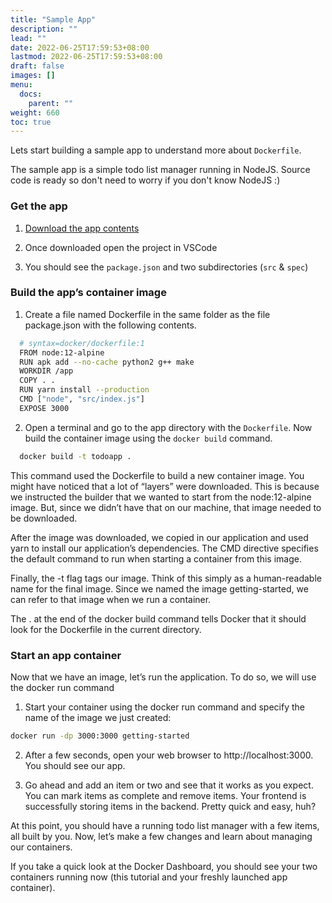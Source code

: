 ```yaml
---
title: "Sample App"
description: ""
lead: ""
date: 2022-06-25T17:59:53+08:00
lastmod: 2022-06-25T17:59:53+08:00
draft: false
images: []
menu:
  docs:
    parent: ""
weight: 660
toc: true
---
```


Lets start building a sample app to understand more about `Dockerfile`.

The sample app is a simple todo list manager running in NodeJS. Source code is ready so don't need to worry if you don't know NodeJS :)


### Get the app

  1. [Download the app contents](https://github.com/docker/getting-started/tree/master/app)

  2. Once downloaded open the project in VSCode

  3. You should see the `package.json` and two subdirectories (`src` & `spec`)


### Build the app’s container image

  1. Create a file named Dockerfile in the same folder as the file package.json with the following contents.

  ```bash
    # syntax=docker/dockerfile:1
    FROM node:12-alpine
    RUN apk add --no-cache python2 g++ make
    WORKDIR /app
    COPY . .
    RUN yarn install --production
    CMD ["node", "src/index.js"]
    EXPOSE 3000
  ```

  2. Open a terminal and go to the app directory with the `Dockerfile`. Now build the container image using the `docker build` command.

  ```bash
    docker build -t todoapp .
  ```
  This command used the Dockerfile to build a new container image. You might have noticed that a lot of “layers” were downloaded. This is because we instructed the builder that we wanted to start from the node:12-alpine image. But, since we didn’t have that on our machine, that image needed to be downloaded.

  After the image was downloaded, we copied in our application and used yarn to install our application’s dependencies. The CMD directive specifies the default command to run when starting a container from this image.

  Finally, the -t flag tags our image. Think of this simply as a human-readable name for the final image. Since we named the image getting-started, we can refer to that image when we run a container.

  The . at the end of the docker build command tells Docker that it should look for the Dockerfile in the current directory.


### Start an app container

Now that we have an image, let’s run the application. To do so, we will use the docker run command 

  1. Start your container using the docker run command and specify the name of the image we just created:
  ```bash
  docker run -dp 3000:3000 getting-started
  ```

  2. After a few seconds, open your web browser to http://localhost:3000. You should see our app.

  3. Go ahead and add an item or two and see that it works as you expect. You can mark items as complete and remove items. Your frontend is successfully storing items in the backend. Pretty quick and easy, huh?

At this point, you should have a running todo list manager with a few items, all built by you. Now, let’s make a few changes and learn about managing our containers.

If you take a quick look at the Docker Dashboard, you should see your two containers running now (this tutorial and your freshly launched app container).